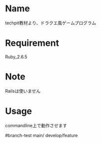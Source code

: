 # Name
techpit教材より、ドラクエ風ゲームプログラム

# Requirement
Ruby_2.6.5

# Note
Railsは使いません

# Usage
commandline上で動作させます

#branch-test
main/ develop/feature
